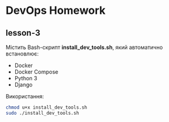 # DevOps Homework

## lesson-3

Містить Bash-скрипт **install_dev_tools.sh**, який автоматично встановлює:

- Docker
- Docker Compose
- Python 3
- Django

Використання:

```bash
chmod u+x install_dev_tools.sh
sudo ./install_dev_tools.sh
```
